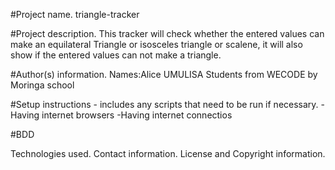 
#Project name.
triangle-tracker

#Project description.
This tracker will check whether the entered values can make an equilateral Triangle or isosceles triangle or scalene, it will also show if the entered values can not make a triangle.

#Author(s) information.
Names:Alice UMULISA
Students from WECODE by Moringa school

#Setup instructions - includes any scripts that need to be run if necessary.
-Having internet browsers
-Having internet connectios

#BDD

Technologies used.
Contact information.
License and Copyright information.